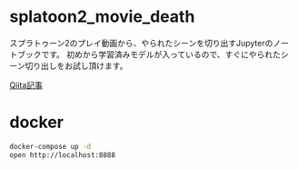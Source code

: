 # splatoon2_movie_death

スプラトゥーン2のプレイ動画から、やられたシーンを切り出すJupyterのノートブックです。
初めから学習済みモデルが入っているので、すぐにやられたシーン切り出しをお試し頂けます。

[Qiita記事](https://qiita.com/tfandkusu/items/acbc0906046bb7b2b1db)


# docker
```bash
docker-compose up -d
open http://localhost:8888
```
